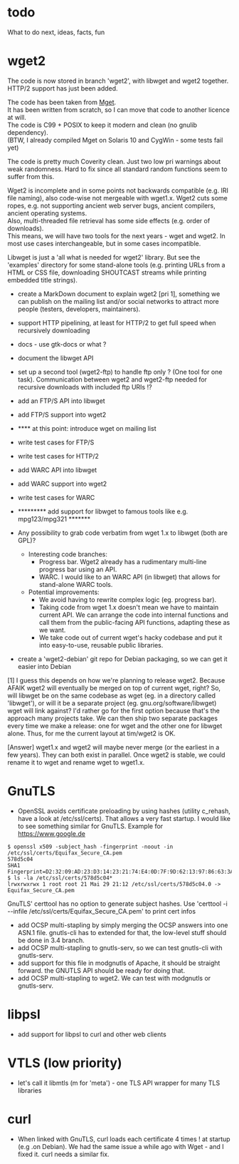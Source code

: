 # todo
What to do next, ideas, facts, fun

wget2
=====

The code is now stored in branch 'wget2', with libwget and wget2 together.
HTTP/2 support has just been added.

The code has been taken from [Mget](https://github.com/rockdaboot/mget).<br>
It has been written from scratch, so I can move that code to another licence at will.<br>
The code is C99 + POSIX to keep it modern and clean (no gnulib dependency).<br>
(BTW, I already compiled Mget on Solaris 10 and CygWin - some tests fail yet)

The code is pretty much Coverity clean. Just two low pri warnings about weak
randomness. Hard to fix since all standard random functions seem to suffer from this.

Wget2 is incomplete and in some points not backwards compatible (e.g. IRI file naming),
also code-wise not mergeable with wget1.x. Wget2 cuts some ropes, e.g. not supporting ancient
web server bugs, ancient compilers, ancient operating systems.<br>
Also, multi-threaded file retrieval has some side effects (e.g. order of downloads).<br>
This means, we will have two tools for the next years - wget and wget2. In most use
cases interchangeable, but in some cases incompatible.<br>

Libwget is just a 'all what is needed for wget2' library. But see the 'examples' directory for
some stand-alone tools (e.g. printing URLs from a HTML or CSS file, downloading SHOUTCAST streams while 
printing embedded title strings).

- create a MarkDown document to explain wget2 [pri 1], something we can publish on the mailing list
and/or social networks to attract more people (testers, developers, maintainers).

- support HTTP pipelining, at least for HTTP/2 to get full speed when recursively downloading
- docs - use gtk-docs or what ?
- document the libwget API
- set up a second tool (wget2-ftp) to handle ftp only ? (One tool for one task). Communication between
wget2 and wget2-ftp needed for recursive downloads with included ftp URIs !?
- add an FTP/S API into libwget
- add FTP/S support into wget2
- **** at this point: introduce wget on mailing list
- write test cases for FTP/S
- write test cases for HTTP/2
- add WARC API into libwget
- add WARC support into wget2
- write test cases for WARC
- ********* add support for libwget to famous tools like e.g. mpg123/mpg321 *******
- Any possibility to grab code verbatim from wget 1.x to libwget (both are GPL)?
  - Interesting code branches:
    - Progress bar. Wget2 already has a rudimentary multi-line progress bar using an API.
    - WARC. I would like to an WARC API (in libwget) that allows for stand-alone WARC tools.
  - Potential improvements:
    - We avoid having to rewrite complex logic (eg. progress bar).
    - Taking code from wget 1.x doesn't mean we have to maintain current API.
      We can arrange the code into internal functions and call them from the
      public-facing API functions, adapting these as we want.
    - We take code out of current wget's hacky codebase and put it into easy-to-use, reusable public libraries.
- create a 'wget2-debian' git repo for Debian packaging, so we can get it easier into Debian


[1] I guess this depends on how we're planning to release wget2. Because AFAIK wget2 will eventually
    be merged on top of current wget, right? So, will libwget be on the same codebase as wget
   (eg. in a directory called 'libwget'), or will it be a separate project (eg. gnu.org/software/libwget)
   wget will link against? I'd rather go for the first option because that's the approach many projects take.
   We can then ship two separate packages every time we make a release: one for wget and the other one for libwget
   alone. Thus, for me the current layout at tim/wget2 is OK.

[Answer] wget1.x and wget2 will maybe never merge (or the earliest in a few years). They can both exist in parallel.
         Once wget2 is stable, we could rename it to wget and rename wget to wget1.x.<br>

GnuTLS
======

- OpenSSL avoids certificate preloading by using hashes (utility c_rehash, have a look at /etc/ssl/certs).
  That allows a very fast startup. I would like to see something similar for GnuTLS. 
  Example for https://www.google.de
```
$ openssl x509 -subject_hash -fingerprint -noout -in /etc/ssl/certs/Equifax_Secure_CA.pem
578d5c04
SHA1 Fingerprint=D2:32:09:AD:23:D3:14:23:21:74:E4:0D:7F:9D:62:13:97:86:63:3A
$ ls -la /etc/ssl/certs/578d5c04*
lrwxrwxrwx 1 root root 21 Mai 29 21:12 /etc/ssl/certs/578d5c04.0 -> Equifax_Secure_CA.pem
```
  GnuTLS' certtool has no option to generate subject hashes.
  Use 'certtool -i --infile /etc/ssl/certs/Equifax_Secure_CA.pem' to print cert infos

- add OCSP multi-stapling by simply merging the OCSP answers into one ASN.1 file.
  gnutls-cli has to extended for that, the low-level stuff should be done in 3.4 branch.
- add OCSP multi-stapling to gnutls-serv, so we can test gnutls-cli with gnutls-serv.
- add support for this file in modgnutls of Apache, it should be straight forward.
  the GNUTLS API should be ready for doing that.
- add OCSP multi-stapling to wget2. We can test with modgnutls or gnutls-serv.


libpsl
======

- add support for libpsl to curl and other web clients

VTLS (low priority)
===================

- let's call it libmtls (m for 'meta') - one TLS API wrapper for many TLS libraries

curl
====

- When linked with GnuTLS, curl loads each certificate 4 times ! at startup (e.g .on Debian).
  We had the same issue a while ago with Wget - and I fixed it. curl needs a similar fix.
